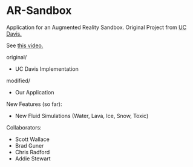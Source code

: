# AR-Sandbox

Application for an Augmented Reality Sandbox. Original Project from [UC Davis.](http://idav.ucdavis.edu/~okreylos/ResDev/SARndbox/)

See [this video.](https://www.youtube.com/watch?v=8Wnz_g3QA1A)

original/
* UC Davis Implementation

modified/
* Our Application

New Features (so far):
* New Fluid Simulations (Water, Lava, Ice, Snow, Toxic)

Collaborators:
* Scott Wallace
* Brad Guner
* Chris Radford
* Addie Stewart
